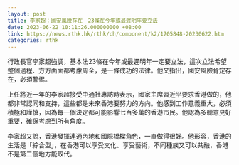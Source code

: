 ```yaml
---
layout: post
title: 李家超：國安風險存在　23條在今年或最遲明年要立法
date: 2023-06-22 10:11:26.000000000 +08:00
link: https://news.rthk.hk/rthk/ch/component/k2/1705848-20230622.htm
categories: rthk
---
```


行政長官李家超強調，基本法23條在今年或最遲明年一定要立法，這次立法希望整個過程、方方面面都考慮周全，是一條成功的法律。他又指出，國安風險肯定存在，必須警惕。

上任將近一年的李家超接受中通社專訪時表示，國家主席習近平要求香港做的，他都非常認同和支持，這些都是未來香港要努力的方向。他感到工作意義重大，必須積極和謹慎，因為每一個決定都可能影響七百多萬的香港市民。他認為多聽意見好重要，確保考慮到所有角度。

李家超又說，香港發揮連通內地和國際橋樑角色，一直做得很好。他形容，香港的生活是「綜合型」，在香港可以享受文化、享受藝術，不同種族又可以共融，香港不是第二個地方能取代。
